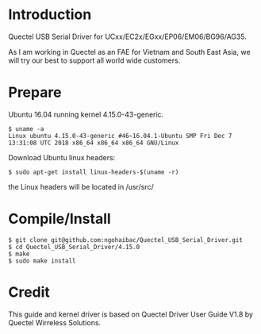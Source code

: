 # Introduction

Quectel USB Serial Driver for UCxx/EC2x/EGxx/EP06/EM06/BG96/AG35.

As I am working in Quectel as an FAE for Vietnam and South East Asia, we will try our best to support all world wide customers.

# Prepare

Ubuntu 16.04 running kernel 4.15.0-43-generic.

```
$ uname -a
Linux ubuntu 4.15.0-43-generic #46~16.04.1-Ubuntu SMP Fri Dec 7 13:31:08 UTC 2018 x86_64 x86_64 x86_64 GNU/Linux

```

Download Ubuntu linux headers:

```
$ sudo apt-get install linux-headers-$(uname -r)
```

the Linux headers will be located in /usr/src/

# Compile/Install

```
$ git clone git@github.com:ngohaibac/Quectel_USB_Serial_Driver.git
$ cd Quectel_USB_Serial_Driver/4.15.0
$ make 
$ sudo make install
```

# Credit

This guide and kernel driver is based on Quectel Driver User Guide V1.8 by Quectel Wirreless Solutions.
